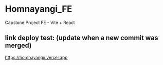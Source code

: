 # Homnayangi_FE
Capstone Project FE - Vite + React

## link deploy test: (update when a new commit was merged)
https://homnayangii.vercel.app
